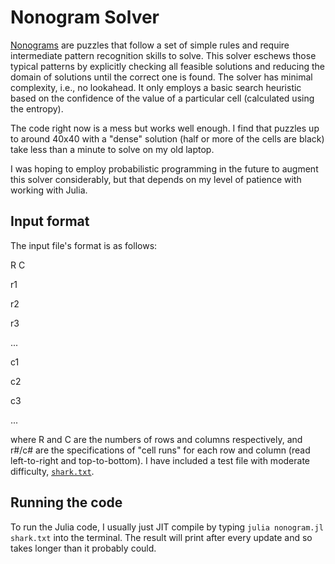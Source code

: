 # Nonogram Solver

[Nonograms](https://en.wikipedia.org/wiki/Nonogram) are puzzles that follow a set of simple rules and require intermediate pattern recognition skills to solve. This solver eschews those typical patterns by explicitly checking all feasible solutions and reducing the domain of solutions until the correct one is found. The solver has minimal complexity, i.e., no lookahead. It only employs a basic search heuristic based on the confidence of the value of a particular cell (calculated using the entropy).

The code right now is a mess but works well enough. I find that puzzles up to around 40x40 with a "dense" solution (half or more of the cells are black) take less than a minute to solve on my old laptop.

I was hoping to employ probabilistic programming in the future to augment this solver considerably, but that depends on my level of patience with working with Julia.

## Input format

The input file's format is as follows:

R C

r1

r2

r3

...

c1

c2

c3

...

where R and C are the numbers of rows and columns respectively, and r#/c# are the specifications of "cell runs" for each row and column (read left-to-right and top-to-bottom). I have included a test file with moderate difficulty, [`shark.txt`](https://github.com/lukasmericle/nonogram-solver/blob/master/shark.txt). 

## Running the code

To run the Julia code, I usually just JIT compile by typing `julia nonogram.jl shark.txt` into the terminal. The result will print after every update and so takes longer than it probably could.

